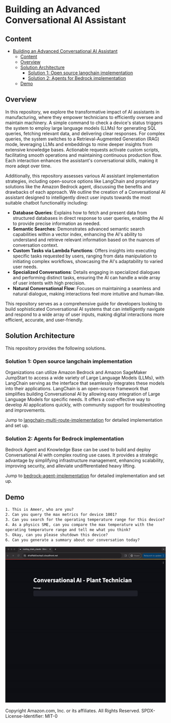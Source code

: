 # Building an Advanced Conversational AI Assistant

## Content
- [Building an Advanced Conversational AI Assistant](#building-an-advanced-conversational-ai-assistant)
  - [Content](#content)
  - [Overview](#overview)
  - [Solution Architecture](#solution-architecture)
    - [Solution 1: Open source langchain implementation](#solution-1-open-source-langchain-implementation)
    - [Solution 2: Agents for Bedrock implementation](#solution-2-agents-for-bedrock-implementation)
  - [Demo](#demo)

## Overview

In this repository, we explore the transformative impact of AI assistants in manufacturing, where they empower technicians to efficiently oversee and maintain machinery. A simple command to check a device's status triggers the system to employ large language models (LLMs) for generating SQL queries, fetching relevant data, and delivering clear responses. For complex queries, the system switches to a Retrieval-Augmented Generation (RAG) mode, leveraging LLMs and embeddings to mine deeper insights from extensive knowledge bases. Actionable requests activate custom scripts, facilitating smooth operations and maintaining continuous production flow. Each interaction enhances the assistant's conversational skills, making it more adept over time.

Additionally, this repository assesses various AI assistant implementation strategies, including open-source options like LangChain and proprietary solutions like the Amazon Bedrock agent, discussing the benefits and drawbacks of each approach. We outline the creation of a Conversational AI assistant designed to intelligently direct user inputs towards the most suitable chatbot functionality including:

- **Database Queries**: Explains how to fetch and present data from structured databases in direct response to user queries, enabling the AI to provide precise information as needed.
- **Semantic Searches**: Demonstrates advanced semantic search capabilities within a vector index, enhancing the AI's ability to understand and retrieve relevant information based on the nuances of conversation context.
- **Custom Tasks via Lambda Functions**: Offers insights into executing specific tasks requested by users, ranging from data manipulation to initiating complex workflows, showcasing the AI's adaptability to varied user needs.
- **Specialized Conversations**: Details engaging in specialized dialogues and performing distinct tasks, ensuring the AI can handle a wide array of user intents with high precision.
- **Natural Conversational Flow**: Focuses on maintaining a seamless and natural dialogue, making interactions feel more intuitive and human-like.

This repository serves as a comprehensive guide for developers looking to build sophisticated Conversational AI systems that can intelligently navigate and respond to a wide array of user inputs, making digital interactions more efficient, accurate, and user-friendly.

## Solution Architecture

This repository provides the following solutions. 

### Solution 1: Open source langchain implementation

Organizations can utilize Amazon Bedrock and Amazon SageMaker JumpStart to access a wide variety of Large Language Models (LLMs), with LangChain serving as the interface that seamlessly integrates these models into their applications. LangChain is an open-source framework that simplifies building Conversational AI by allowing easy integration of Large Language Models for specific needs. It offers a cost-effective way to develop AI applications quickly, with community support for troubleshooting and improvements. 

Jump to [langchain-multi-route-implementation](langchain-multi-route-implementation/README.md) for detailed implementation and set up.

### Solution 2: Agents for Bedrock implementation

Bedrock Agent and Knowledge Base can be used to build and deploy Conversational AI with complex routing use cases. It provides a strategic advantage by simplifying infrastructure management, enhancing scalability, improving security, and alleviate undifferentiated heavy lifting.  

Jump to [bedrock-agent-implementation](bedrock-agent-implementation/README.md) for detailed implementation and set up.

## Demo

```
1. This is Ameer, who are you?
2. Can you query the max metrics for device 1001?
3. Can you search for the operating temperature range for this device?
4. As a physics SME, can you compare the max temperature with the operating temperature range and tell me what you think?
5. Okay, can you please shutdown this device?
6. Can you generate a summary about our conversation today?
```

![How to Use](/assets/conversationalAI-Recording-gif.gif)


Copyright Amazon.com, Inc. or its affiliates. All Rights Reserved. SPDX-License-Identifier: MIT-0